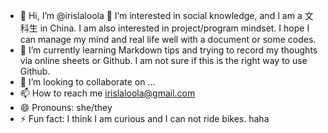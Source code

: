 - 👋 Hi, I’m @irislaloola
👀 I’m interested in social knowledge, and I am a 文科生 in China. I am also interested in project/program mindset. I hope I can manage my mind and real life well with a document or some codes.
- 🌱 I’m currently learning Markdown tips and trying to record my thoughts via online sheets or Github. I am not sure if this is the right way to use Github.  
- 💞️ I’m looking to collaborate on ...
- 📫 How to reach me <irislaloola@gmail.com>
- 😄 Pronouns: she/they
- ⚡ Fun fact: I think I am curious and I can not ride bikes. haha

<!---
irislaloola/irislaloola is a ✨ special ✨ repository because its `README.md` (this file) appears on your GitHub profile.
You can click the Preview link to take a look at your changes.
--->
